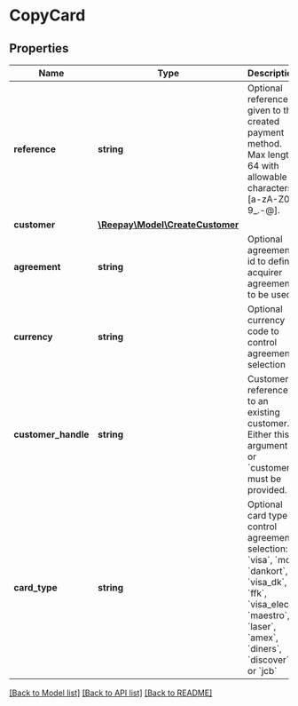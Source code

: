 # CopyCard

## Properties
 Name                | Type                                                  | Description                                                                                                                                                                                                                                                                               | Notes      
---------------------|-------------------------------------------------------|-------------------------------------------------------------------------------------------------------------------------------------------------------------------------------------------------------------------------------------------------------------------------------------------|------------
 **reference**       | **string**                                            | Optional reference given to the created payment method. Max length 64 with allowable characters [a-zA-Z0-9_.-@].                                                                                                                                                                          | [optional] 
 **customer**        | [**\Reepay\Model\CreateCustomer**](CreateCustomer.md) |                                                                                                                                                                                                                                                                                           | [optional] 
 **agreement**       | **string**                                            | Optional agreement id to define acquirer agreement to be used.                                                                                                                                                                                                                            | [optional] 
 **currency**        | **string**                                            | Optional currency code to control agreement selection                                                                                                                                                                                                                                     | [optional] 
 **customer_handle** | **string**                                            | Customer reference to an existing customer. Either this argument or &#x60;customer&#x60; must be provided.                                                                                                                                                                                | [optional] 
 **card_type**       | **string**                                            | Optional card type control agreement selection: &#x60;visa&#x60;, &#x60;mc&#x60;, &#x60;dankort&#x60;, &#x60;visa_dk&#x60;, &#x60;ffk&#x60;, &#x60;visa_elec&#x60;, &#x60;maestro&#x60;, &#x60;laser&#x60;, &#x60;amex&#x60;, &#x60;diners&#x60;, &#x60;discover&#x60; or &#x60;jcb&#x60; | [optional] 

[[Back to Model list]](../../README.md#documentation-for-models) [[Back to API list]](../../README.md#documentation-for-api-endpoints) [[Back to README]](../../README.md)


